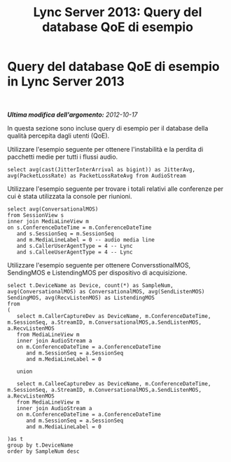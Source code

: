﻿---
title: 'Lync Server 2013: Query del database QoE di esempio'
TOCTitle: Query del database QoE di esempio
ms:assetid: 04e6bdd3-bbd1-47ca-8114-94a3db6beeeb
ms:mtpsurl: https://technet.microsoft.com/it-it/library/Gg398100(v=OCS.15)
ms:contentKeyID: 49299541
ms.date: 08/24/2015
mtps_version: v=OCS.15
ms.translationtype: HT
---

# Query del database QoE di esempio in Lync Server 2013

 

_**Ultima modifica dell'argomento:** 2012-10-17_

In questa sezione sono incluse query di esempio per il database della qualità percepita dagli utenti (QoE).

Utilizzare l'esempio seguente per ottenere l'instabilità e la perdita di pacchetti medie per tutti i flussi audio.

    select avg(cast(JitterInterArrival as bigint)) as JitterAvg, avg(PacketLossRate) as PacketLossRateAvg from AudioStream

Utilizzare l'esempio seguente per trovare i totali relativi alle conferenze per cui è stata utilizzata la console per riunioni.

    select avg(ConversationalMOS)
    from SessionView s
    inner join MediaLineView m
    on s.ConferenceDateTime = m.ConferenceDateTime
       and s.SessionSeq = m.SessionSeq
       and m.MediaLineLabel = 0 -- audio media line
       and s.CallerUserAgentType = 4 -- Lync
       and s.CalleeUserAgentType = 4 -- Lync

Utilizzare l'esempio seguente per ottenere ConversstionalMOS, SendingMOS e ListendingMOS per dispositivo di acquisizione.

    select t.DeviceName as Device, count(*) as SampleNum, avg(ConversationalMOS) as ConversationalMOS, avg(SendListenMOS) SendingMOS, avg(RecvListenMOS) as ListendingMOS
    from
    (
       select m.CallerCaptureDev as DeviceName, m.ConferenceDateTime, m.SessionSeq, a.StreamID, m.ConversationalMOS,a.SendListenMOS, a.RecvListenMOS
       from MediaLineView m
       inner join AudioStream a
       on m.ConferenceDateTime = a.ConferenceDateTime
          and m.SessionSeq = a.SessionSeq
          and m.MediaLineLabel = 0
    
       union
    
       select m.CalleeCaptureDev as DeviceName, m.ConferenceDateTime, m.SessionSeq, a.StreamID, m.ConversationalMOS,a.SendListenMOS, a.RecvListenMOS
       from MediaLineView m
       inner join AudioStream a
       on m.ConferenceDateTime = a.ConferenceDateTime
          and m.SessionSeq = a.SessionSeq
          and m.MediaLineLabel = 0
    
    )as t
    group by t.DeviceName
    order by SampleNum desc

